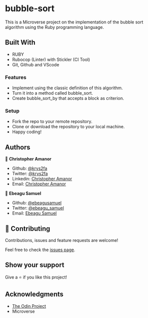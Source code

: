 # bubble-sort
This is a Microverse project on the implementation of the bubble sort algorithm using the Ruby programming language.

## Built With

- RUBY
- Rubocop (Linter) with Stickler (CI Tool)
- Git, Github and VScode

### Features

- Implement using the classic definition of this algorithm.
- Turn it into a method called bubble_sort.
- Create bubble_sort_by that accepts a block as criterion.

### Setup

- Fork the repo to your remote repository.
- Clone or download the repository to your local machine.
- Happy coding!

## Authors

👤 **Christopher Amanor**

- Github: [@krys2fa](https://github.com/krys2fa)
- Twitter: [@krys2fa](https://twitter.com/krys2fa)
- Linkedin: [Christopher Amanor](https://www.linkedin.com/in/christopher-amanor-81a7b93b/)
- Email: [Christopher Amanor](mailto:christopher.k.amanor@gmail.com)

👤 **Ebeagu Samuel**

- Github: [@ebeagusamuel](https://github.com/ebeagusamuel)
- Twitter: [@ebeagu_samuel](https://twitter.com/ebeagu_samuel)
- Email: [Ebeagu Samuel](mailto:samuelebeagu@gmail.com)

## 🤝 Contributing

Contributions, issues and feature requests are welcome!

Feel free to check the [issues page](https://github.com/krys2fa/bubble-sort/issues).

## Show your support

Give a ⭐️ if you like this project!

## Acknowledgments

- [The Odin Project](https://github.com/TheOdinProject/curriculum/blob/master/ruby_programming/archive/basic_ruby/project_advanced_building_blocks.md#project-2-enumerable-methods) 
- Microverse
